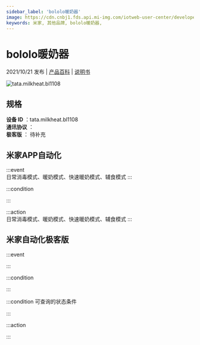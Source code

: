 ```yaml
---
sidebar_label: 'bololo暖奶器'
image: https://cdn.cnbj1.fds.api.mi-img.com/iotweb-user-center/developer_1679047904357omOzmHrR.png?GalaxyAccessKeyId=AKVGLQWBOVIRQ3XLEW&Expires=9223372036854775807&Signature=SzIXV0ifw5pSRLhBxFSLBDlthOU=
keywords: 米家, 其他品牌, bololo暖奶器, 
---
```

# bololo暖奶器

2021/10/21 发布 | [产品百科](https://home.mi.com/webapp/content/baike/product/index.html?model=tata.milkheat.bl1108/) | [说明书](https://home.mi.com/views/introduction.html?model=tata.milkheat.bl1108&region=cn)

![tata.milkheat.bl1108](https://cdn.cnbj1.fds.api.mi-img.com/iotweb-user-center/developer_1679047904357omOzmHrR.png?GalaxyAccessKeyId=AKVGLQWBOVIRQ3XLEW&Expires=9223372036854775807&Signature=SzIXV0ifw5pSRLhBxFSLBDlthOU=)

## 规格  
> 
**设备 ID** ：tata.milkheat.bl1108  
**通讯协议** ：  
**极客版**  ： 待补充 


## 米家APP自动化  

:::event  
日常消毒模式、暖奶模式、快速暖奶模式、辅食模式
:::

:::condition  

:::

:::action   
日常消毒模式、暖奶模式、快速暖奶模式、辅食模式
:::

## 米家自动化极客版  

:::event  

:::

:::condition  

:::

:::condition 可查询的状态条件  

:::

:::action  

:::

        
